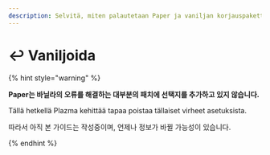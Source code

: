 ```yaml
---
description: Selvitä, miten palautetaan Paper ja vaniljan korjauspaketti.
---
```


# ↩️ Vaniljoida

{% hint style="warning" %}

**Paper는 바닐라의 오류를 해결하는 대부분의 패치에 선택지를 추가하고 있지 않습니다.**

Tällä hetkellä Plazma kehittää tapaa poistaa tällaiset virheet asetuksista.

따라서 아직 본 가이드는 작성중이며, 언제나 정보가 바뀔 가능성이 있습니다.

{% endhint %}
